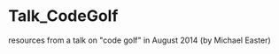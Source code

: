 Talk_CodeGolf
=============

resources from a talk on "code golf" in August 2014 (by Michael Easter)
